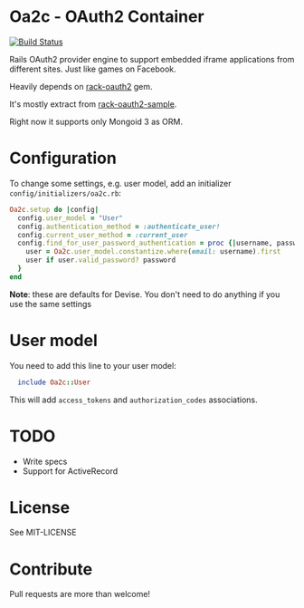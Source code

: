 # Oa2c - OAuth2 Container

[![Build Status](https://secure.travis-ci.org/adie/oa2c.png)](http://travis-ci.org/adie/oa2c)

Rails OAuth2 provider engine to support embedded iframe applications from different sites. Just like games on Facebook.

Heavily depends on [rack-oauth2](https://github.com/nov/rack-oauth2) gem.

It's mostly extract from [rack-oauth2-sample](https://github.com/nov/rack-oauth2-sample).

Right now it supports only Mongoid 3 as ORM.

# Configuration

To change some settings, e.g. user model, add an initializer `config/initializers/oa2c.rb`:

```ruby
Oa2c.setup do |config|
  config.user_model = "User"
  config.authentication_method = :authenticate_user!
  config.current_user_method = :current_user
  config.find_for_user_password_authentication = proc {|username, password|
    user = Oa2c.user_model.constantize.where(email: username).first
    user if user.valid_password? password
  }
end
```

**Note**: these are defaults for Devise. You don't need to do anything if you use the same settings

# User model

You need to add this line to your user model:

```ruby
  include Oa2c::User
```

This will add `access_tokens` and `authorization_codes` associations.

# TODO

* Write specs
* Support for ActiveRecord

# License

See MIT-LICENSE

# Contribute

Pull requests are more than welcome!
